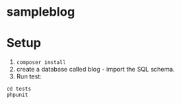 sampleblog
==========

Setup
=====

1. `composer install`
2. create a database called blog - import the SQL schema.
3. Run test: 

```
cd tests
phpunit
```
